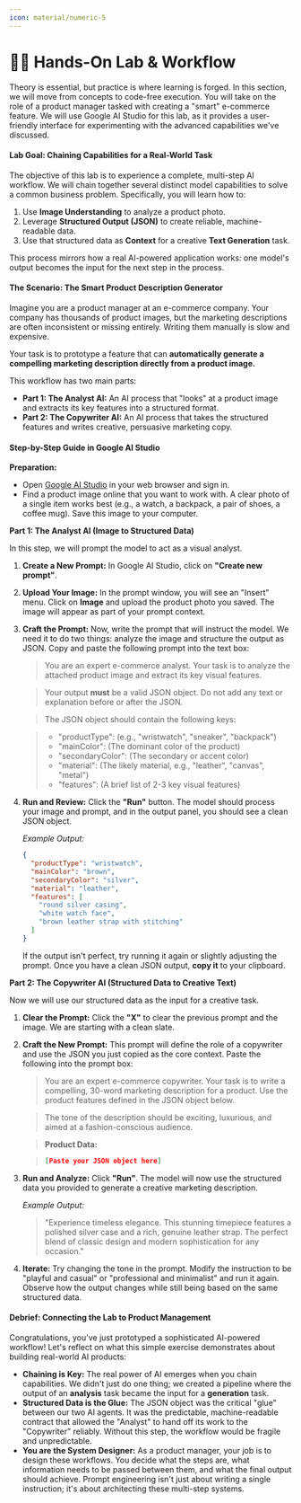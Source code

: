 ```yaml
---
icon: material/numeric-5
---
```



# 👩‍💻 Hands-On Lab & Workflow

Theory is essential, but practice is where learning is forged. In this section, we will move from concepts to code-free execution. You will take on the role of a product manager tasked with creating a "smart" e-commerce feature. We will use Google AI Studio for this lab, as it provides a user-friendly interface for experimenting with the advanced capabilities we've discussed.

#### **Lab Goal: Chaining Capabilities for a Real-World Task**

The objective of this lab is to experience a complete, multi-step AI workflow. We will chain together several distinct model capabilities to solve a common business problem. Specifically, you will learn how to:

1.  Use **Image Understanding** to analyze a product photo.
2.  Leverage **Structured Output (JSON)** to create reliable, machine-readable data.
3.  Use that structured data as **Context** for a creative **Text Generation** task.

This process mirrors how a real AI-powered application works: one model's output becomes the input for the next step in the process.

#### **The Scenario: The Smart Product Description Generator**

Imagine you are a product manager at an e-commerce company. Your company has thousands of product images, but the marketing descriptions are often inconsistent or missing entirely. Writing them manually is slow and expensive.

Your task is to prototype a feature that can **automatically generate a compelling marketing description directly from a product image.**

This workflow has two main parts:

  * **Part 1: The Analyst AI:** An AI process that "looks" at a product image and extracts its key features into a structured format.
  * **Part 2: The Copywriter AI:** An AI process that takes the structured features and writes creative, persuasive marketing copy.

#### **Step-by-Step Guide in Google AI Studio**

**Preparation:**

  * Open [Google AI Studio](https://aistudio.google.com/) in your web browser and sign in.
  * Find a product image online that you want to work with. A clear photo of a single item works best (e.g., a watch, a backpack, a pair of shoes, a coffee mug). Save this image to your computer.


**Part 1: The Analyst AI (Image to Structured Data)**

In this step, we will prompt the model to act as a visual analyst.

1.  **Create a New Prompt:** In Google AI Studio, click on **"Create new prompt"**.

2.  **Upload Your Image:** In the prompt window, you will see an "Insert" menu. Click on **Image** and upload the product photo you saved. The image will appear as part of your prompt context.

3.  **Craft the Prompt:** Now, write the prompt that will instruct the model. We need it to do two things: analyze the image and structure the output as JSON. Copy and paste the following prompt into the text box:

    > You are an expert e-commerce analyst. Your task is to analyze the attached product image and extract its key visual features.

    > Your output **must** be a valid JSON object. Do not add any text or explanation before or after the JSON.

    > The JSON object should contain the following keys:

    >   * "productType": (e.g., "wristwatch", "sneaker", "backpack")
    >   * "mainColor": (The dominant color of the product)
    >   * "secondaryColor": (The secondary or accent color)
    >   * "material": (The likely material, e.g., "leather", "canvas", "metal")
    >   * "features": (A brief list of 2-3 key visual features)

4.  **Run and Review:** Click the **"Run"** button. The model should process your image and prompt, and in the output panel, you should see a clean JSON object.

    *Example Output:*

    ```json
    {
      "productType": "wristwatch",
      "mainColor": "brown",
      "secondaryColor": "silver",
      "material": "leather",
      "features": [
        "round silver casing",
        "white watch face",
        "brown leather strap with stitching"
      ]
    }
    ```

    If the output isn't perfect, try running it again or slightly adjusting the prompt. Once you have a clean JSON output, **copy it** to your clipboard.


**Part 2: The Copywriter AI (Structured Data to Creative Text)**

Now we will use our structured data as the input for a creative task.

1.  **Clear the Prompt:** Click the **"X"** to clear the previous prompt and the image. We are starting with a clean slate.

2.  **Craft the New Prompt:** This prompt will define the role of a copywriter and use the JSON you just copied as the core context. Paste the following into the prompt box:

    > You are an expert e-commerce copywriter. Your task is to write a compelling, 30-word marketing description for a product. Use the product features defined in the JSON object below.

    > The tone of the description should be exciting, luxurious, and aimed at a fashion-conscious audience.

    > **Product Data:**

    > ```json
    > [Paste your JSON object here]
    > ```

3.  **Run and Analyze:** Click **"Run"**. The model will now use the structured data you provided to generate a creative marketing description.

    *Example Output:*

    > "Experience timeless elegance. This stunning timepiece features a polished silver case and a rich, genuine leather strap. The perfect blend of classic design and modern sophistication for any occasion."

4.  **Iterate:** Try changing the tone in the prompt. Modify the instruction to be "playful and casual" or "professional and minimalist" and run it again. Observe how the output changes while still being based on the same structured data.


#### **Debrief: Connecting the Lab to Product Management**

Congratulations, you've just prototyped a sophisticated AI-powered workflow\! Let's reflect on what this simple exercise demonstrates about building real-world AI products:

  * **Chaining is Key:** The real power of AI emerges when you chain capabilities. We didn't just do one thing; we created a pipeline where the output of an **analysis** task became the input for a **generation** task.
  * **Structured Data is the Glue:** The JSON object was the critical "glue" between our two AI agents. It was the predictable, machine-readable contract that allowed the "Analyst" to hand off its work to the "Copywriter" reliably. Without this step, the workflow would be fragile and unpredictable.
  * **You are the System Designer:** As a product manager, your job is to design these workflows. You decide what the steps are, what information needs to be passed between them, and what the final output should achieve. Prompt engineering isn't just about writing a single instruction; it's about architecting these multi-step systems.